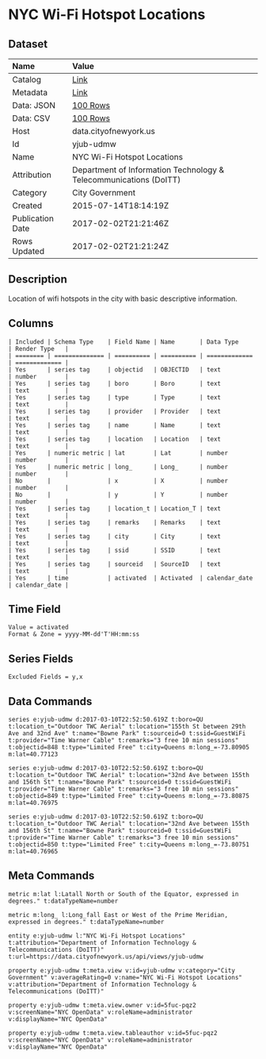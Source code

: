 # NYC Wi-Fi Hotspot Locations

## Dataset

| Name | Value |
| :--- | :---- |
| Catalog | [Link](https://catalog.data.gov/dataset/nyc-wi-fi-hotspot-locations) |
| Metadata | [Link](https://data.cityofnewyork.us/api/views/yjub-udmw) |
| Data: JSON | [100 Rows](https://data.cityofnewyork.us/api/views/yjub-udmw/rows.json?max_rows=100) |
| Data: CSV | [100 Rows](https://data.cityofnewyork.us/api/views/yjub-udmw/rows.csv?max_rows=100) |
| Host | data.cityofnewyork.us |
| Id | yjub-udmw |
| Name | NYC Wi-Fi Hotspot Locations |
| Attribution | Department of Information Technology & Telecommunications (DoITT) |
| Category | City Government |
| Created | 2015-07-14T18:14:19Z |
| Publication Date | 2017-02-02T21:21:46Z |
| Rows Updated | 2017-02-02T21:21:24Z |

## Description

Location of wifi hotspots in the city with basic descriptive information.

## Columns

```ls
| Included | Schema Type    | Field Name | Name       | Data Type     | Render Type   |
| ======== | ============== | ========== | ========== | ============= | ============= |
| Yes      | series tag     | objectid   | OBJECTID   | text          | number        |
| Yes      | series tag     | boro       | Boro       | text          | text          |
| Yes      | series tag     | type       | Type       | text          | text          |
| Yes      | series tag     | provider   | Provider   | text          | text          |
| Yes      | series tag     | name       | Name       | text          | text          |
| Yes      | series tag     | location   | Location   | text          | text          |
| Yes      | numeric metric | lat        | Lat        | number        | number        |
| Yes      | numeric metric | long_      | Long_      | number        | number        |
| No       |                | x          | X          | number        | number        |
| No       |                | y          | Y          | number        | number        |
| Yes      | series tag     | location_t | Location_T | text          | text          |
| Yes      | series tag     | remarks    | Remarks    | text          | text          |
| Yes      | series tag     | city       | City       | text          | text          |
| Yes      | series tag     | ssid       | SSID       | text          | text          |
| Yes      | series tag     | sourceid   | SourceID   | text          | text          |
| Yes      | time           | activated  | Activated  | calendar_date | calendar_date |
```

## Time Field

```ls
Value = activated
Format & Zone = yyyy-MM-dd'T'HH:mm:ss
```

## Series Fields

```ls
Excluded Fields = y,x
```

## Data Commands

```ls
series e:yjub-udmw d:2017-03-10T22:52:50.619Z t:boro=QU t:location_t="Outdoor TWC Aerial" t:location="155th St between 29th Ave and 32nd Ave" t:name="Bowne Park" t:sourceid=0 t:ssid=GuestWiFi t:provider="Time Warner Cable" t:remarks="3 free 10 min sessions" t:objectid=848 t:type="Limited Free" t:city=Queens m:long_=-73.80905 m:lat=40.77123

series e:yjub-udmw d:2017-03-10T22:52:50.619Z t:boro=QU t:location_t="Outdoor TWC Aerial" t:location="32nd Ave between 155th and 156th St" t:name="Bowne Park" t:sourceid=0 t:ssid=GuestWiFi t:provider="Time Warner Cable" t:remarks="3 free 10 min sessions" t:objectid=849 t:type="Limited Free" t:city=Queens m:long_=-73.80875 m:lat=40.76975

series e:yjub-udmw d:2017-03-10T22:52:50.619Z t:boro=QU t:location_t="Outdoor TWC Aerial" t:location="32nd Ave between 155th and 156th St" t:name="Bowne Park" t:sourceid=0 t:ssid=GuestWiFi t:provider="Time Warner Cable" t:remarks="3 free 10 min sessions" t:objectid=850 t:type="Limited Free" t:city=Queens m:long_=-73.80751 m:lat=40.76965
```

## Meta Commands

```ls
metric m:lat l:Latall North or South of the Equator, expressed in degrees." t:dataTypeName=number

metric m:long_ l:Long_fall East or West of the Prime Meridian, expressed in degrees." t:dataTypeName=number

entity e:yjub-udmw l:"NYC Wi-Fi Hotspot Locations" t:attribution="Department of Information Technology & Telecommunications (DoITT)" t:url=https://data.cityofnewyork.us/api/views/yjub-udmw

property e:yjub-udmw t:meta.view v:id=yjub-udmw v:category="City Government" v:averageRating=0 v:name="NYC Wi-Fi Hotspot Locations" v:attribution="Department of Information Technology & Telecommunications (DoITT)"

property e:yjub-udmw t:meta.view.owner v:id=5fuc-pqz2 v:screenName="NYC OpenData" v:roleName=administrator v:displayName="NYC OpenData"

property e:yjub-udmw t:meta.view.tableauthor v:id=5fuc-pqz2 v:screenName="NYC OpenData" v:roleName=administrator v:displayName="NYC OpenData"
```